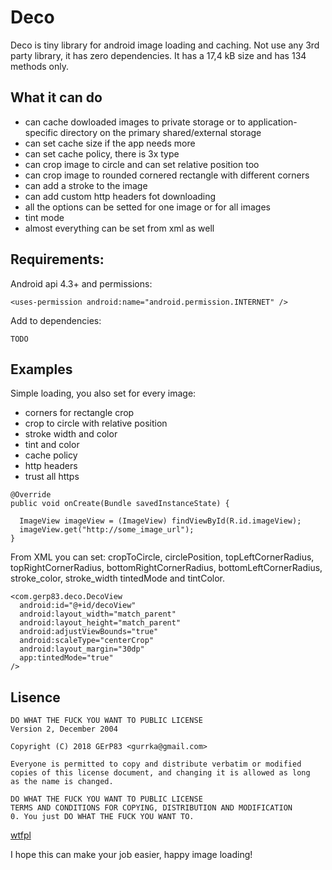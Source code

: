 # Deco

Deco is tiny library for android image loading and caching. Not use any 3rd party library, it has zero dependencies. It has a 17,4 kB size and has 134 methods only.

## What it can do

- can cache dowloaded images to private storage or to application-specific directory on the primary shared/external storage
- can set cache size if the app needs more
- can set cache policy, there is 3x type
- can crop image to circle and can set relative position too
- can crop image to rounded cornered rectangle with different corners
- can add a stroke to the image
- can add custom http headers fot downloading
- all the options can be setted for one image or for all images
- tint mode
- almost everything can be set from xml as well
  
## Requirements:
Android api 4.3+ and permissions:
```
<uses-permission android:name="android.permission.INTERNET" />
```
Add to dependencies:
```
TODO
```

## Examples

Simple loading, you also set for every image:
- corners for rectangle crop
- crop to circle with relative position
- stroke width and color
- tint and color
- cache policy
- http headers
- trust all https

```
@Override 
public void onCreate(Bundle savedInstanceState) {
  
  ImageView imageView = (ImageView) findViewById(R.id.imageView);
  imageView.get("http://some_image_url");
}
```

From XML you can set: cropToCircle, circlePosition, topLeftCornerRadius, topRightCornerRadius, bottomRightCornerRadius, bottomLeftCornerRadius, stroke_color, stroke_width tintedMode and tintColor.

```
<com.gerp83.deco.DecoView
  android:id="@+id/decoView"
  android:layout_width="match_parent"
  android:layout_height="match_parent"
  android:adjustViewBounds="true"
  android:scaleType="centerCrop"
  android:layout_margin="30dp"
  app:tintedMode="true"
/>
```


## Lisence

```
DO WHAT THE FUCK YOU WANT TO PUBLIC LICENSE 
Version 2, December 2004 

Copyright (C) 2018 GErP83 <gurrka@gmail.com> 

Everyone is permitted to copy and distribute verbatim or modified 
copies of this license document, and changing it is allowed as long 
as the name is changed. 

DO WHAT THE FUCK YOU WANT TO PUBLIC LICENSE 
TERMS AND CONDITIONS FOR COPYING, DISTRIBUTION AND MODIFICATION 
0. You just DO WHAT THE FUCK YOU WANT TO.
```
[wtfpl](http://www.wtfpl.net/)

I hope this can make your job easier, happy image loading!

